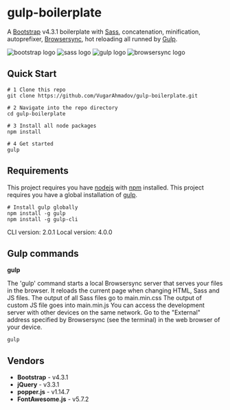 # gulp-boilerplate
A [Bootstrap](https://getbootstrap.com/) v4.3.1 boilerplate with [Sass](http://sass-lang.com/), concatenation, minification, autoprefixer, [Browsersync](https://www.browsersync.io/), hot reloading all runned by [Gulp](https://gulpjs.com/).

![bootstrap logo](https://user-images.githubusercontent.com/10498583/31125543-e2a88c2c-a848-11e7-87b0-d20ea38d41d0.jpg)
![sass logo](https://user-images.githubusercontent.com/10498583/31125541-e2a732e6-a848-11e7-959d-7d7b0c138124.jpg)
![gulp logo](https://user-images.githubusercontent.com/10498583/31125542-e2a78b88-a848-11e7-8ac5-c396f46e811f.jpg)
![browsersync logo](https://user-images.githubusercontent.com/10498583/31125540-e2a6eed0-a848-11e7-817a-69c5619f772a.jpg)

## Quick Start
```
# 1 Clone this repo
git clone https://github.com/VugarAhmadov/gulp-boilerplate.git

# 2 Navigate into the repo directory
cd gulp-boilerplate

# 3 Install all node packages
npm install

# 4 Get started
gulp
```

## Requirements
This project requires you have [nodejs](https://nodejs.org/en/) with [npm](https://www.npmjs.com/get-npm) installed.
This project requires you have a global installation of [gulp](http://gulpjs.com/).

```
# Install gulp globally
npm install -g gulp
npm install -g gulp-cli
```

CLI version: 2.0.1
Local version: 4.0.0


## Gulp commands
**gulp**

The 'gulp' command starts a local Browsersync server that serves your files in the browser.
It reloads the current page when changing HTML, Sass and JS files.
The output of all Sass files go to main.min.css
The output of custom JS file goes into main.min.js
You can access the development server with other devices on the same network. Go to the "External" address specified by Browsersync (see the terminal) in the web browser of your device.
```
gulp 
```

## Vendors
* **Bootstrap** - v4.3.1
* **jQuery** - v3.3.1
* **popper.js** - v1.14.7
* **FontAwesome.js** - v5.7.2